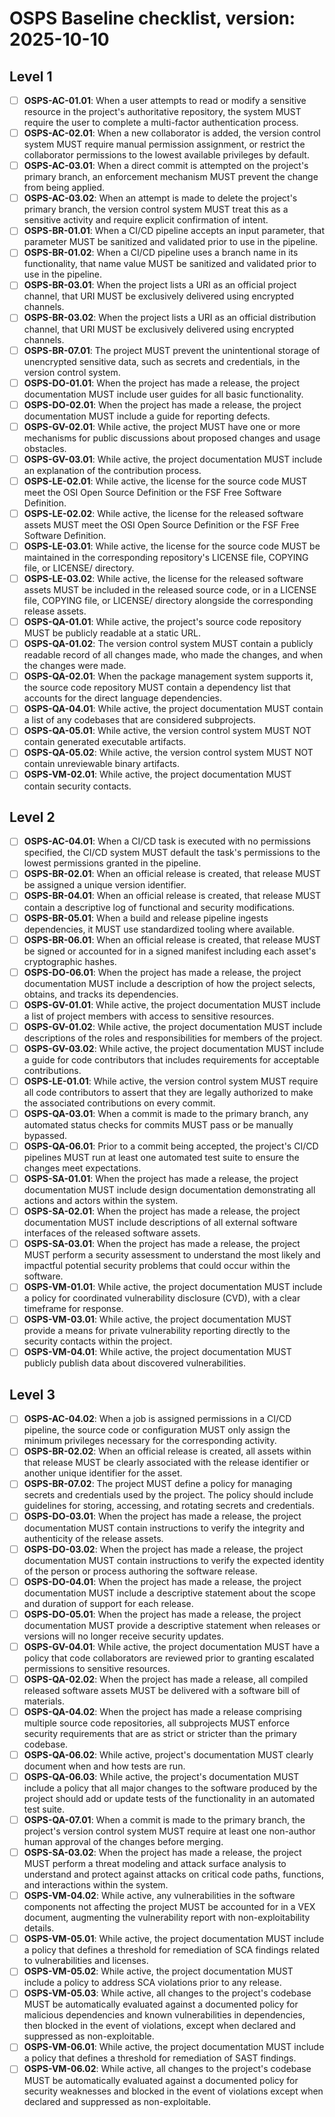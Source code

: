 # OSPS Baseline checklist, version: 2025-10-10

## Level 1

- [ ] **OSPS-AC-01.01**: When a user attempts to read or modify a sensitive resource in the project&#39;s authoritative repository, the system MUST require the user to complete a multi-factor authentication process. 
- [ ] **OSPS-AC-02.01**: When a new collaborator is added, the version control system MUST require manual permission assignment, or restrict the collaborator permissions to the lowest available privileges by default. 
- [ ] **OSPS-AC-03.01**: When a direct commit is attempted on the project&#39;s primary branch, an enforcement mechanism MUST prevent the change from being applied. 
- [ ] **OSPS-AC-03.02**: When an attempt is made to delete the project&#39;s primary branch, the version control system MUST treat this as a sensitive activity and require explicit confirmation of intent. 
- [ ] **OSPS-BR-01.01**: When a CI/CD pipeline accepts an input parameter, that parameter MUST be sanitized and validated prior to use in the pipeline. 
- [ ] **OSPS-BR-01.02**: When a CI/CD pipeline uses a branch name in its functionality, that name value MUST be sanitized and validated prior to use in the pipeline. 
- [ ] **OSPS-BR-03.01**: When the project lists a URI as an official project channel, that URI MUST be exclusively delivered using encrypted channels. 
- [ ] **OSPS-BR-03.02**: When the project lists a URI as an official distribution channel, that URI MUST be exclusively delivered using encrypted channels. 
- [ ] **OSPS-BR-07.01**: The project MUST prevent the unintentional storage of unencrypted sensitive data, such as secrets and credentials, in the version control system. 
- [ ] **OSPS-DO-01.01**: When the project has made a release, the project documentation MUST include user guides for all basic functionality. 
- [ ] **OSPS-DO-02.01**: When the project has made a release, the project documentation MUST include a guide for reporting defects. 
- [ ] **OSPS-GV-02.01**: While active, the project MUST have one or more mechanisms for public discussions about proposed changes and usage obstacles. 
- [ ] **OSPS-GV-03.01**: While active, the project documentation MUST include an explanation of the contribution process. 
- [ ] **OSPS-LE-02.01**: While active, the license for the source code MUST meet the OSI Open Source Definition or the FSF Free Software Definition. 
- [ ] **OSPS-LE-02.02**: While active, the license for the released software assets MUST meet the OSI Open Source Definition or the FSF Free Software Definition. 
- [ ] **OSPS-LE-03.01**: While active, the license for the source code MUST be maintained in the corresponding repository&#39;s LICENSE file, COPYING file, or LICENSE/ directory. 
- [ ] **OSPS-LE-03.02**: While active, the license for the released software assets MUST be included in the released source code, or in a LICENSE file, COPYING file, or LICENSE/ directory alongside the corresponding release assets. 
- [ ] **OSPS-QA-01.01**: While active, the project&#39;s source code repository MUST be publicly readable at a static URL. 
- [ ] **OSPS-QA-01.02**: The version control system MUST contain a publicly readable record of all changes made, who made the changes, and when the changes were made. 
- [ ] **OSPS-QA-02.01**: When the package management system supports it, the source code repository MUST contain a dependency list that accounts for the direct language dependencies. 
- [ ] **OSPS-QA-04.01**: While active, the project documentation MUST contain a list of any codebases that are considered subprojects. 
- [ ] **OSPS-QA-05.01**: While active, the version control system MUST NOT contain generated executable artifacts. 
- [ ] **OSPS-QA-05.02**: While active, the version control system MUST NOT contain unreviewable binary artifacts. 
- [ ] **OSPS-VM-02.01**: While active, the project documentation MUST contain security contacts. 

## Level 2

- [ ] **OSPS-AC-04.01**: When a CI/CD task is executed with no permissions specified, the CI/CD system MUST default the task&#39;s permissions to the lowest permissions granted in the pipeline. 
- [ ] **OSPS-BR-02.01**: When an official release is created, that release MUST be assigned a unique version identifier. 
- [ ] **OSPS-BR-04.01**: When an official release is created, that release MUST contain a descriptive log of functional and security modifications. 
- [ ] **OSPS-BR-05.01**: When a build and release pipeline ingests dependencies, it MUST use standardized tooling where available. 
- [ ] **OSPS-BR-06.01**: When an official release is created, that release MUST be signed or accounted for in a signed manifest including each asset&#39;s cryptographic hashes. 
- [ ] **OSPS-DO-06.01**: When the project has made a release, the project documentation MUST include a description of how the project selects, obtains, and tracks its dependencies. 
- [ ] **OSPS-GV-01.01**: While active, the project documentation MUST include a list of project members with access to sensitive resources. 
- [ ] **OSPS-GV-01.02**: While active, the project documentation MUST include descriptions of the roles and responsibilities for members of the project. 
- [ ] **OSPS-GV-03.02**: While active, the project documentation MUST include a guide for code contributors that includes requirements for acceptable contributions. 
- [ ] **OSPS-LE-01.01**: While active, the version control system MUST require all code contributors to assert that they are legally authorized to make the associated contributions on every commit. 
- [ ] **OSPS-QA-03.01**: When a commit is made to the primary branch, any automated status checks for commits MUST pass or be manually bypassed. 
- [ ] **OSPS-QA-06.01**: Prior to a commit being accepted, the project&#39;s CI/CD pipelines MUST run at least one automated test suite to ensure the changes meet expectations. 
- [ ] **OSPS-SA-01.01**: When the project has made a release, the project documentation MUST include design documentation demonstrating all actions and actors within the system. 
- [ ] **OSPS-SA-02.01**: When the project has made a release, the project documentation MUST include descriptions of all external software interfaces of the released software assets. 
- [ ] **OSPS-SA-03.01**: When the project has made a release, the project MUST perform a security assessment to understand the most likely and impactful potential security problems that could occur within the software. 
- [ ] **OSPS-VM-01.01**: While active, the project documentation MUST include a policy for coordinated vulnerability disclosure (CVD), with a clear timeframe for response. 
- [ ] **OSPS-VM-03.01**: While active, the project documentation MUST provide a means for private vulnerability reporting directly to the security contacts within the project. 
- [ ] **OSPS-VM-04.01**: While active, the project documentation MUST publicly publish data about discovered vulnerabilities. 

## Level 3

- [ ] **OSPS-AC-04.02**: When a job is assigned permissions in a CI/CD pipeline, the source code or configuration MUST only assign the minimum privileges necessary for the corresponding activity. 
- [ ] **OSPS-BR-02.02**: When an official release is created, all assets within that release MUST be clearly associated with the release identifier or another unique identifier for the asset. 
- [ ] **OSPS-BR-07.02**: The project MUST define a policy for managing secrets and credentials used by the project. The policy should include guidelines for storing, accessing, and rotating secrets and credentials. 
- [ ] **OSPS-DO-03.01**: When the project has made a release, the project documentation MUST contain instructions to verify the integrity and authenticity of the release assets. 
- [ ] **OSPS-DO-03.02**: When the project has made a release, the project documentation MUST contain instructions to verify the expected identity of the person or process authoring the software release. 
- [ ] **OSPS-DO-04.01**: When the project has made a release, the project documentation MUST include a descriptive statement about the scope and duration of support for each release. 
- [ ] **OSPS-DO-05.01**: When the project has made a release, the project documentation MUST provide a descriptive statement when releases or versions will no longer receive security updates. 
- [ ] **OSPS-GV-04.01**: While active, the project documentation MUST have a policy that code collaborators are reviewed prior to granting escalated permissions to sensitive resources. 
- [ ] **OSPS-QA-02.02**: When the project has made a release, all compiled released software assets MUST be delivered with a software bill of materials. 
- [ ] **OSPS-QA-04.02**: When the project has made a release comprising multiple source code repositories, all subprojects MUST enforce security requirements that are as strict or stricter than the primary codebase. 
- [ ] **OSPS-QA-06.02**: While active, project&#39;s documentation MUST clearly document when and how tests are run. 
- [ ] **OSPS-QA-06.03**: While active, the project&#39;s documentation MUST include a policy that all major changes to the software produced by the project should add or update tests of the functionality in an automated test suite. 
- [ ] **OSPS-QA-07.01**: When a commit is made to the primary branch, the project&#39;s version control system MUST require at least one non-author human approval of the changes before merging. 
- [ ] **OSPS-SA-03.02**: When the project has made a release, the project MUST perform a threat modeling and attack surface analysis to understand and protect against attacks on critical code paths, functions, and interactions within the system. 
- [ ] **OSPS-VM-04.02**: While active, any vulnerabilities in the software components not affecting the project MUST be accounted for in a VEX document, augmenting the vulnerability report with non-exploitability details. 
- [ ] **OSPS-VM-05.01**: While active, the project documentation MUST include a policy that defines a threshold for remediation of SCA findings related to vulnerabilities and licenses. 
- [ ] **OSPS-VM-05.02**: While active, the project documentation MUST include a policy to address SCA violations prior to any release. 
- [ ] **OSPS-VM-05.03**: While active, all changes to the project&#39;s codebase MUST be automatically evaluated against a documented policy for malicious dependencies and known vulnerabilities in dependencies, then blocked in the event of violations, except when declared and suppressed as non-exploitable. 
- [ ] **OSPS-VM-06.01**: While active, the project documentation MUST include a policy that defines a threshold for remediation of SAST findings. 
- [ ] **OSPS-VM-06.02**: While active, all changes to the project&#39;s codebase MUST be automatically evaluated against a documented policy for security weaknesses and blocked in the event of violations except when declared and suppressed as non-exploitable. 
